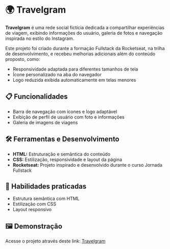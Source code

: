 # 🌍 Travelgram

**Travelgram** é uma rede social fictícia dedicada a compartilhar experiências de viagem, exibindo informações do usuário, galeria de fotos e navegação inspirada no estilo do Instagram.

Este projeto foi criado durante a formação Fullstack da Rocketseat, na trilha de desenvolvimento, e recebeu melhorias adicionais além do conteúdo proposto, como:

- Responsividade adaptada para diferentes tamanhos de tela
- Ícone personalizado na aba do navegador
- Logo reduzida exibida automaticamente em telas menores

## 📋 Funcionalidades

- Barra de navegação com ícones e logo adaptável
- Exibição de perfil de usuário com foto e informações
- Galeria de imagens de viagens

## 🛠️ Ferramentas e Desenvolvimento

- **HTML:** Estruturação e semântica do conteúdo
- **CSS:** Estilização, responsividade e layout da página
- **Rocketseat:** Projeto inspirado e desenvolvido durante o curso Jornada Fullstack

## 📖 Habilidades praticadas

- Estrutura semântica com HTML
- Estilização com CSS
- Layout responsivo

## 🖼️ Demonstração

Acesse o projeto através deste link: [Travelgram](#)
